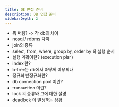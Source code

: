 ```yaml
---
title: DB 면접 준비
description: DB 면접 준비
sidebarDepth: 2
---
```


- 뭐 써봄? -> 각 db의 차이
- nosql / rdbms 차이
- join의 종류
- select, from, where, group by, order by 의 실행 순서
- 실행 계획이란? (execution plan)
- index 란?
- b-tree는 db에서 어떻게 이용되나
- 정규화 반정규화란?
- db connection pool 이란?
- transaction 이란?
- lock 의 종류와 그에 대한 설명
- deadlock 이 발생하는 상황
